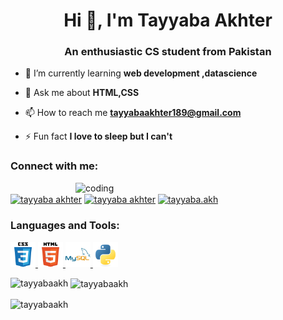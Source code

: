 
<h1 align="center">Hi 👋, I'm Tayyaba Akhter</h1>
<h3 align="center">An enthusiastic CS student from Pakistan</h3>

- 🌱 I’m currently learning **web development ,datascience**

- 💬 Ask me about **HTML,CSS**

- 📫 How to reach me **tayyabaakhter189@gmail.com**

- ⚡ Fun fact **I love to sleep but I can't**

<h3 align="left">Connect with me:</h3>
<image align="right"alt="coding"width="400"src="https://mir-s3-cdn-cf.behance.net/project_modules/disp/601014116770475.6068beff4640a.gif">
<p align="left">
<a href="https://linkedin.com/in/Tayyaba Akhter" target="blank"><img align="center" src="https://raw.githubusercontent.com/rahuldkjain/github-profile-readme-generator/master/src/images/icons/Social/linked-in-alt.svg" alt="tayyaba akhter" height="30" width="40" /></a>
<a href="https://fb.com/Tayyaba Akhter" target="blank"><img align="center" src="https://raw.githubusercontent.com/rahuldkjain/github-profile-readme-generator/master/src/images/icons/Social/facebook.svg" alt="tayyaba akhter" height="30" width="40" /></a>
<a href="https://instagram.com/_tayyaba.akh" target="blank"><img align="center" src="https://raw.githubusercontent.com/rahuldkjain/github-profile-readme-generator/master/src/images/icons/Social/instagram.svg" alt="tayyaba.akh" height="30" width="40" /></a>
</p>

<h3 align="left">Languages and Tools:</h3>
<p align="left"> <a href="https://www.w3schools.com/css/" target="_blank" rel="noreferrer"> <img src="https://raw.githubusercontent.com/devicons/devicon/master/icons/css3/css3-original-wordmark.svg" alt="css3" width="40" height="40"/> </a> <a href="https://www.w3.org/html/" target="_blank" rel="noreferrer"> <img src="https://raw.githubusercontent.com/devicons/devicon/master/icons/html5/html5-original-wordmark.svg" alt="html5" width="40" height="40"/> </a> <a href="https://www.mysql.com/" target="_blank" rel="noreferrer"> <img src="https://raw.githubusercontent.com/devicons/devicon/master/icons/mysql/mysql-original-wordmark.svg" alt="mysql" width="40" height="40"/> </a> <a href="https://www.python.org" target="_blank" rel="noreferrer"> <img src="https://raw.githubusercontent.com/devicons/devicon/master/icons/python/python-original.svg" alt="python" width="40" height="40"/> </a> </p>

<p><img align="left" src="https://github-readme-stats.vercel.app/api/top-langs?username=tayyabaakh&show_icons=true&locale=en&layout=compact" alt="tayyabaakh" /></p>

<p>&nbsp;<img align="center" src="https://github-readme-stats.vercel.app/api?username=tayyabaakh&show_icons=true&locale=en" alt="tayyabaakh" /></p>

<p><img align="center" src="https://github-readme-streak-stats.herokuapp.com/?user=tayyabaakh&" alt="tayyabaakh" /></p>


